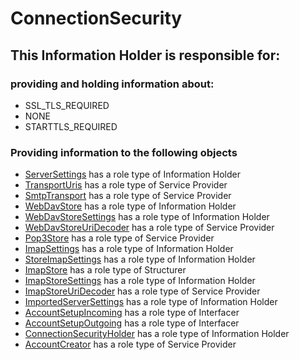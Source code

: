 # ConnectionSecurity
## This Information Holder is responsible for:
### providing and holding information about: 
* SSL_TLS_REQUIRED
* NONE
* STARTTLS_REQUIRED
### Providing information to the following objects 
* [ServerSettings](../InformationHolders/ServerSettings.md) has a role type of Information Holder
* [TransportUris](../ServiceProviders/TransportUris.md) has a role type of Service Provider
* [SmtpTransport](../ServiceProviders/SmtpTransport.md) has a role type of Service Provider
* [WebDavStore](../InformationHolders/WebDavStore.md) has a role type of Information Holder
* [WebDavStoreSettings](../InformationHolders/WebDavStoreSettings.md) has a role type of Information Holder
* [WebDavStoreUriDecoder](../ServiceProviders/WebDavStoreUriDecoder.md) has a role type of Service Provider
* [Pop3Store](../ServiceProviders/Pop3Store.md) has a role type of Service Provider
* [ImapSettings](../InformationHolders/ImapSettings.md) has a role type of Information Holder
* [StoreImapSettings](../InformationHolders/StoreImapSettings.md) has a role type of Information Holder
* [ImapStore](../Structurers/ImapStore.md) has a role type of Structurer
* [ImapStoreSettings](../InformationHolders/ImapStoreSettings.md) has a role type of Information Holder
* [ImapStoreUriDecoder](../ServiceProviders/ImapStoreUriDecoder.md) has a role type of Service Provider
* [ImportedServerSettings](../InformationHolders/ImportedServerSettings.md) has a role type of Information Holder
* [AccountSetupIncoming](../Interfacers/AccountSetupIncoming.md) has a role type of Interfacer
* [AccountSetupOutgoing](../Interfacers/AccountSetupOutgoing.md) has a role type of Interfacer
* [ConnectionSecurityHolder](../InformationHolders/ConnectionSecurityHolder.md) has a role type of Information Holder
* [AccountCreator](../ServiceProviders/AccountCreator.md) has a role type of Service Provider
